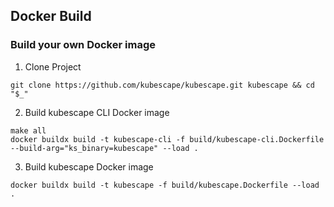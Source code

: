## Docker Build

### Build your own Docker image

1. Clone Project
```
git clone https://github.com/kubescape/kubescape.git kubescape && cd "$_"
```

2. Build kubescape CLI Docker image
```
make all
docker buildx build -t kubescape-cli -f build/kubescape-cli.Dockerfile --build-arg="ks_binary=kubescape" --load .
```

3. Build kubescape Docker image
```
docker buildx build -t kubescape -f build/kubescape.Dockerfile --load .
```
